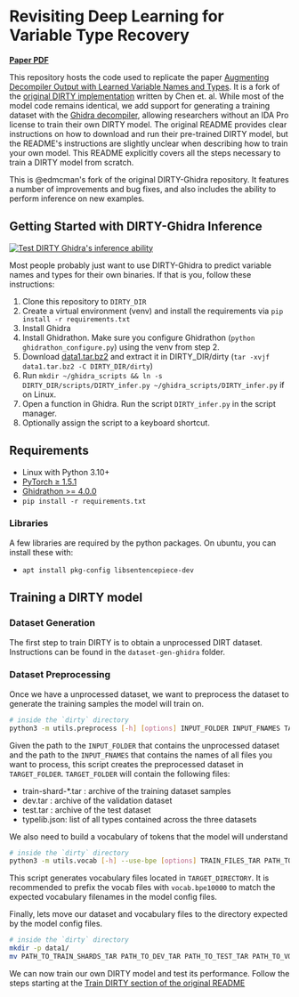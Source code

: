 # Revisiting Deep Learning for Variable Type Recovery

[**Paper PDF**](https://arxiv.org/pdf/2304.03854.pdf)

This repository hosts the code used to replicate the paper [Augmenting Decompiler Output with Learned Variable Names and Types](https://cmustrudel.github.io/papers/ChenDIRTY2022.pdf).
It is a fork of the [original DIRTY implementation](https://github.com/CMUSTRUDEL/DIRTY) written by Chen et. al.
While most of the model code remains identical, we add support for generating a training dataset with the [Ghidra decompiler](https://github.com/NationalSecurityAgency/ghidra), allowing researchers without an IDA Pro license to train their own DIRTY model.
The original README provides clear instructions on how to download and run their pre-trained DIRTY model, but the README's instructions are slightly unclear when describing how to train your own model.
This README explicitly covers all the steps necessary to train a DIRTY model from scratch.

This is @edmcman's fork of the original DIRTY-Ghidra repository.  It features a number of improvements and bug fixes, and also includes the ability to perform inference on new examples.

## Getting Started with DIRTY-Ghidra Inference

[![Test DIRTY Ghidra's inference ability](https://github.com/edmcman/DIRTY-Ghidra/actions/workflows/test.yml/badge.svg)](https://github.com/edmcman/DIRTY-Ghidra/actions/workflows/test.yml)

Most people probably just want to use DIRTY-Ghidra to predict variable names and
types for their own binaries.  If that is you, follow these instructions:

1. Clone this repository to `DIRTY_DIR`
2. Create a virtual environment (venv) and install the requirements via `pip install -r requirements.txt`
3. Install Ghidra
4. Install Ghidrathon.  Make sure you configure Ghidrathon (`python
   ghidrathon_configure.py`) using the venv from step 2.
5. Download [data1.tar.bz2](https://cmu.box.com/s/nx9fyn8jx0i9p4bftw8f2giqlufnoyj5) and extract it in DIRTY_DIR/dirty (`tar -xvjf data1.tar.bz2 -C DIRTY_DIR/dirty`)
6. Run `mkdir ~/ghidra_scripts && ln -s DIRTY_DIR/scripts/DIRTY_infer.py ~/ghidra_scripts/DIRTY_infer.py` if on Linux.
7. Open a function in Ghidra.  Run the script `DIRTY_infer.py` in the script manager.
8. Optionally assign the script to a keyboard shortcut.

## Requirements

- Linux with Python 3.10+
- [PyTorch ≥ 1.5.1](https://pytorch.org/)
- [Ghidrathon >= 4.0.0](https://github.com/mandiant/Ghidrathon)
- `pip install -r requirements.txt`

### Libraries

A few libraries are required by the python packages.  On ubuntu, you can install
these with:
- `apt install pkg-config libsentencepiece-dev`

## Training a DIRTY model

### Dataset Generation
The first step to train DIRTY is to obtain a unprocessed DIRT dataset. Instructions can be found in the `dataset-gen-ghidra` folder.

### Dataset Preprocessing

Once we have a unprocessed dataset, we want to preprocess the dataset to generate the training samples the model will train on.

```bash
# inside the `dirty` directory
python3 -m utils.preprocess [-h] [options] INPUT_FOLDER INPUT_FNAMES TARGET_FOLDER
```

Given the path to the `INPUT_FOLDER` that contains the unprocessed dataset and the path to the `INPUT_FNAMES` that contains the names of all files you want to process, this script creates the preprocessed dataset in `TARGET_FOLDER`.
`TARGET_FOLDER` will contain the following files:
- train-shard-\*.tar : archive of the training dataset samples
- dev.tar : archive of the validation dataset
- test.tar : archive of the test dataset 
- typelib.json: list of all types contained across the three datasets

We also need to build a vocabulary of tokens that the model will understand

```bash
# inside the `dirty` directory
python3 -m utils.vocab [-h] --use-bpe [options] TRAIN_FILES_TAR PATH_TO_TYPELIB_JSON TARGET_DIRECTORY/vocab.bpe10000
```

This script generates vocabulary files located in `TARGET_DIRECTORY`. It is recommended to prefix the vocab files with `vocab.bpe10000` to match the expected vocabulary filenames in the model config files.

Finally, lets move our dataset and vocabulary files to the directory expected by the model config files.

```bash
# inside the `dirty` directory
mkdir -p data1/
mv PATH_TO_TRAIN_SHARDS_TAR PATH_TO_DEV_TAR PATH_TO_TEST_TAR PATH_TO_VOCAB_BPE10000 data1/
```

We can now train our own DIRTY model and test its performance. Follow the steps starting at the [Train DIRTY section of the original README](https://github.com/CMUSTRUDEL/DIRTY/blob/main/README.md#train-dirty)
